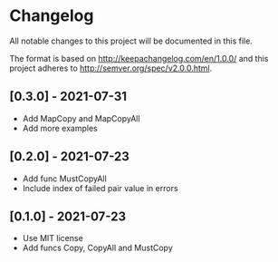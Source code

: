 # Changelog
All notable changes to this project will be documented in this file.

The format is based on http://keepachangelog.com/en/1.0.0/
and this project adheres to http://semver.org/spec/v2.0.0.html.

## [0.3.0] - 2021-07-31

- Add MapCopy and MapCopyAll
- Add more examples

## [0.2.0] - 2021-07-23

- Add func MustCopyAll
- Include index of failed pair value in errors

## [0.1.0] - 2021-07-23

- Use MIT license
- Add funcs Copy, CopyAll and MustCopy
